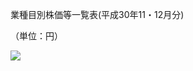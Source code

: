 業種目別株価等一覧表(平成30年11・12月分)

（単位：円）

![](https://www.nta.go.jp/tmp/cefaae28-17d2-4487-8354-d942ead9d9eb/images/9c1779a5b065c1275ece988da36e3f2655708e59f58a41431e7834dd8436094b.jpg)